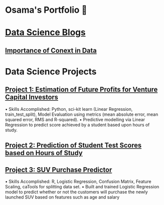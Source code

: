 # Osama's Portfolio 👋 <br />


# [Data Science Blogs](https://osamayusufhassan.medium.com/) 
## [Importance of Conext in Data](https://osamayusufhassan.medium.com/importance-of-context-in-data-7ee85231fb8a)<br />


# Data Science Projects
## [Project 1: Estimation of Future Profits for Venture Capital Investors](https://github.com/osamayusufhassan/VC_profit_estimator_multiple_linear_regression)
•	Skills Accomplished: Python, sci-kit learn (Linear Regression, train_test_split), Model Evaluation using metrics (mean absolute error, mean squared error, RMS and R-squared).
•	Predictive modelling via Linear Regression to predict score achieved by a student based upon hours of study.
<br />
## [Project 2: Prediction of Student Test Scores based on Hours of Study](https://github.com/osamayusufhassan/Linear-Regression-hours-vs-scores)<br />
## [Project 3: SUV Purchase Predictor](https://github.com/osamayusufhassan/SUV-purchase-prediction-logistic-regression)
•	Skills Accomplished: R, Logistic Regression, Confusion Matrix, Feature Scaling, caTools for splitting data set.
•	Built and trained Logistic Regression model to predict whether or not the customers will purchase the newly launched SUV based on features such as age and salary

<!--
**osamayusufhassan/osamayusufhassan** is a ✨ _special_ ✨ repository because its `README.md` (this file) appears on your GitHub profile.

Here are some ideas to get you started:

- 🔭 I’m currently working on ...
- 🌱 I’m currently learning ...
- 👯 I’m looking to collaborate on ...
- 🤔 I’m looking for help with ...
- 💬 Ask me about ...
- 📫 How to reach me: ...
- 😄 Pronouns: ...
- ⚡ Fun fact: ...
-->
